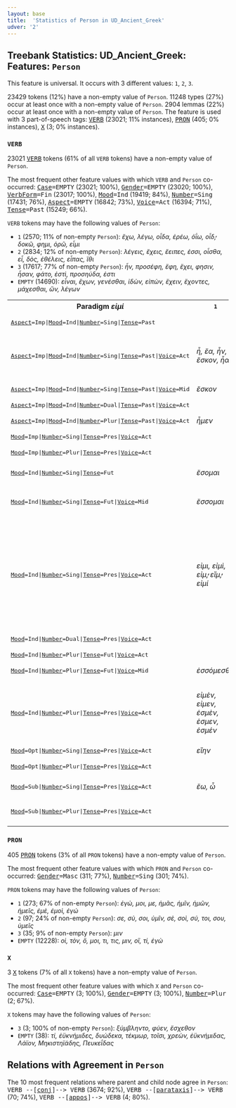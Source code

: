 ```yaml
---
layout: base
title:  'Statistics of Person in UD_Ancient_Greek'
udver: '2'
---
```


## Treebank Statistics: UD_Ancient_Greek: Features: `Person`

This feature is universal.
It occurs with 3 different values: `1`, `2`, `3`.

23429 tokens (12%) have a non-empty value of `Person`.
11248 types (27%) occur at least once with a non-empty value of `Person`.
2904 lemmas (22%) occur at least once with a non-empty value of `Person`.
The feature is used with 3 part-of-speech tags: <tt><a href="grc-pos-VERB.html">VERB</a></tt> (23021; 11% instances), <tt><a href="grc-pos-PRON.html">PRON</a></tt> (405; 0% instances), <tt><a href="grc-pos-X.html">X</a></tt> (3; 0% instances).

### `VERB`

23021 <tt><a href="grc-pos-VERB.html">VERB</a></tt> tokens (61% of all `VERB` tokens) have a non-empty value of `Person`.

The most frequent other feature values with which `VERB` and `Person` co-occurred: <tt><a href="grc-feat-Case.html">Case</a></tt><tt>=EMPTY</tt> (23021; 100%), <tt><a href="grc-feat-Gender.html">Gender</a></tt><tt>=EMPTY</tt> (23020; 100%), <tt><a href="grc-feat-VerbForm.html">VerbForm</a></tt><tt>=Fin</tt> (23017; 100%), <tt><a href="grc-feat-Mood.html">Mood</a></tt><tt>=Ind</tt> (19419; 84%), <tt><a href="grc-feat-Number.html">Number</a></tt><tt>=Sing</tt> (17431; 76%), <tt><a href="grc-feat-Aspect.html">Aspect</a></tt><tt>=EMPTY</tt> (16842; 73%), <tt><a href="grc-feat-Voice.html">Voice</a></tt><tt>=Act</tt> (16394; 71%), <tt><a href="grc-feat-Tense.html">Tense</a></tt><tt>=Past</tt> (15249; 66%).

`VERB` tokens may have the following values of `Person`:

* `1` (2570; 11% of non-empty `Person`): <em>ἔχω, λέγω, οἶδα, ἐρέω, ὀΐω, οἶδ̓, δοκῶ, φημι, ὁρῶ, εἶμι</em>
* `2` (2834; 12% of non-empty `Person`): <em>λέγεις, ἔχεις, ἔειπες, ἐσσι, οἶσθα, εἶ, δὸς, ἐθέλεις, εἶπας, ἴθι</em>
* `3` (17617; 77% of non-empty `Person`): <em>ἦν, προσέφη, ἔφη, ἔχει, φησιν, ἦσαν, φάτο, ἐστὶ, προσηύδα, ἐστι</em>
* `EMPTY` (14690): <em>εἶναι, ἔχων, γενέσθαι, ἰδὼν, εἰπὼν, ἔχειν, ἔχοντες, μάχεσθαι, ὢν, λέγων</em>

<table>
  <tr><th>Paradigm <i>εἰμί</i></th><th><tt>1</tt></th><th><tt>2</tt></th><th><tt>3</tt></th></tr>
  <tr><td><tt><tt><a href="grc-feat-Aspect.html">Aspect</a></tt><tt>=Imp</tt>|<tt><a href="grc-feat-Mood.html">Mood</a></tt><tt>=Ind</tt>|<tt><a href="grc-feat-Number.html">Number</a></tt><tt>=Sing</tt>|<tt><a href="grc-feat-Tense.html">Tense</a></tt><tt>=Past</tt></tt></td><td></td><td></td><td><em>ἔσκε, ἔσκεν</em></td></tr>
  <tr><td><tt><tt><a href="grc-feat-Aspect.html">Aspect</a></tt><tt>=Imp</tt>|<tt><a href="grc-feat-Mood.html">Mood</a></tt><tt>=Ind</tt>|<tt><a href="grc-feat-Number.html">Number</a></tt><tt>=Sing</tt>|<tt><a href="grc-feat-Tense.html">Tense</a></tt><tt>=Past</tt>|<tt><a href="grc-feat-Voice.html">Voice</a></tt><tt>=Act</tt></tt></td><td><em>ἦ, ἔα, ἦν, ἔσκον, ἦα</em></td><td><em>ἦσθα, ἦσθ̓, ἔας, ἔησθα</em></td><td><em>ἦν, ἦεν, ἔην, ἔσκε, ἔσκον, εἴη</em></td></tr>
  <tr><td><tt><tt><a href="grc-feat-Aspect.html">Aspect</a></tt><tt>=Imp</tt>|<tt><a href="grc-feat-Mood.html">Mood</a></tt><tt>=Ind</tt>|<tt><a href="grc-feat-Number.html">Number</a></tt><tt>=Sing</tt>|<tt><a href="grc-feat-Tense.html">Tense</a></tt><tt>=Past</tt>|<tt><a href="grc-feat-Voice.html">Voice</a></tt><tt>=Mid</tt></tt></td><td><em>ἔσκον</em></td><td></td><td><em>ἔσκε, ἔσκεν</em></td></tr>
  <tr><td><tt><tt><a href="grc-feat-Aspect.html">Aspect</a></tt><tt>=Imp</tt>|<tt><a href="grc-feat-Mood.html">Mood</a></tt><tt>=Ind</tt>|<tt><a href="grc-feat-Number.html">Number</a></tt><tt>=Dual</tt>|<tt><a href="grc-feat-Tense.html">Tense</a></tt><tt>=Past</tt>|<tt><a href="grc-feat-Voice.html">Voice</a></tt><tt>=Act</tt></tt></td><td></td><td></td><td><em>ἤστην</em></td></tr>
  <tr><td><tt><tt><a href="grc-feat-Aspect.html">Aspect</a></tt><tt>=Imp</tt>|<tt><a href="grc-feat-Mood.html">Mood</a></tt><tt>=Ind</tt>|<tt><a href="grc-feat-Number.html">Number</a></tt><tt>=Plur</tt>|<tt><a href="grc-feat-Tense.html">Tense</a></tt><tt>=Past</tt>|<tt><a href="grc-feat-Voice.html">Voice</a></tt><tt>=Act</tt></tt></td><td><em>ἦμεν</em></td><td><em>ἦσθ̓, ἦτε</em></td><td><em>ἦσαν, ἔσαν, ἣν</em></td></tr>
  <tr><td><tt><tt><a href="grc-feat-Mood.html">Mood</a></tt><tt>=Imp</tt>|<tt><a href="grc-feat-Number.html">Number</a></tt><tt>=Sing</tt>|<tt><a href="grc-feat-Tense.html">Tense</a></tt><tt>=Pres</tt>|<tt><a href="grc-feat-Voice.html">Voice</a></tt><tt>=Act</tt></tt></td><td></td><td></td><td><em>ἔστω</em></td></tr>
  <tr><td><tt><tt><a href="grc-feat-Mood.html">Mood</a></tt><tt>=Imp</tt>|<tt><a href="grc-feat-Number.html">Number</a></tt><tt>=Plur</tt>|<tt><a href="grc-feat-Tense.html">Tense</a></tt><tt>=Pres</tt>|<tt><a href="grc-feat-Voice.html">Voice</a></tt><tt>=Act</tt></tt></td><td></td><td><em>ἔστε</em></td><td><em>ἔστωσαν, ἔστων</em></td></tr>
  <tr><td><tt><tt><a href="grc-feat-Mood.html">Mood</a></tt><tt>=Ind</tt>|<tt><a href="grc-feat-Number.html">Number</a></tt><tt>=Sing</tt>|<tt><a href="grc-feat-Tense.html">Tense</a></tt><tt>=Fut</tt></tt></td><td><em>ἔσομαι</em></td><td><em>ἔσῃ</em></td><td><em>ἔσται, ἔσσεται</em></td></tr>
  <tr><td><tt><tt><a href="grc-feat-Mood.html">Mood</a></tt><tt>=Ind</tt>|<tt><a href="grc-feat-Number.html">Number</a></tt><tt>=Sing</tt>|<tt><a href="grc-feat-Tense.html">Tense</a></tt><tt>=Fut</tt>|<tt><a href="grc-feat-Voice.html">Voice</a></tt><tt>=Mid</tt></tt></td><td><em>ἔσσομαι</em></td><td><em>ἔσει, ἔσσεαι, ἔσῃ, ἔσσῃ</em></td><td><em>ἔσται, ἔσσεται, ἐσσεῖται</em></td></tr>
  <tr><td><tt><tt><a href="grc-feat-Mood.html">Mood</a></tt><tt>=Ind</tt>|<tt><a href="grc-feat-Number.html">Number</a></tt><tt>=Sing</tt>|<tt><a href="grc-feat-Tense.html">Tense</a></tt><tt>=Pres</tt>|<tt><a href="grc-feat-Voice.html">Voice</a></tt><tt>=Act</tt></tt></td><td><em>εἰμι, εἰμὶ, εἰμ̓, εἴμ̓, εἰμί</em></td><td><em>ἐσσι, εἶ, ἐσσί, εἰς</em></td><td><em>ἐστὶ, ἐστι, ἐστιν, ἐστὶν, ἐστί, ἔστι, ἔστ̓, ἐστίν, ἔστιν, ἐστ̓, ἔσθ̓, στί, ἐσθ̓, ̓στ̓, ̓στὶ, ̓στί, κἄστ̓</em></td></tr>
  <tr><td><tt><tt><a href="grc-feat-Mood.html">Mood</a></tt><tt>=Ind</tt>|<tt><a href="grc-feat-Number.html">Number</a></tt><tt>=Dual</tt>|<tt><a href="grc-feat-Tense.html">Tense</a></tt><tt>=Pres</tt>|<tt><a href="grc-feat-Voice.html">Voice</a></tt><tt>=Act</tt></tt></td><td></td><td><em>ἐστὸν, ἐστόν</em></td><td></td></tr>
  <tr><td><tt><tt><a href="grc-feat-Mood.html">Mood</a></tt><tt>=Ind</tt>|<tt><a href="grc-feat-Number.html">Number</a></tt><tt>=Plur</tt>|<tt><a href="grc-feat-Tense.html">Tense</a></tt><tt>=Fut</tt>|<tt><a href="grc-feat-Voice.html">Voice</a></tt><tt>=Act</tt></tt></td><td></td><td></td><td><em>ἔσονται</em></td></tr>
  <tr><td><tt><tt><a href="grc-feat-Mood.html">Mood</a></tt><tt>=Ind</tt>|<tt><a href="grc-feat-Number.html">Number</a></tt><tt>=Plur</tt>|<tt><a href="grc-feat-Tense.html">Tense</a></tt><tt>=Fut</tt>|<tt><a href="grc-feat-Voice.html">Voice</a></tt><tt>=Mid</tt></tt></td><td><em>ἐσσόμεσθα</em></td><td><em>ἔσεσθε</em></td><td><em>ἔσονται, ἔσσονται</em></td></tr>
  <tr><td><tt><tt><a href="grc-feat-Mood.html">Mood</a></tt><tt>=Ind</tt>|<tt><a href="grc-feat-Number.html">Number</a></tt><tt>=Plur</tt>|<tt><a href="grc-feat-Tense.html">Tense</a></tt><tt>=Pres</tt>|<tt><a href="grc-feat-Voice.html">Voice</a></tt><tt>=Act</tt></tt></td><td><em>εἰμὲν, εἰμεν, ἐσμὲν, ἐσμεν, ἐσμέν</em></td><td><em>ἐστε, ἐστὲ, ἔστ̓</em></td><td><em>εἰσὶ, εἰσι, εἰσιν, εἰσὶν, ἔασιν, εἰσί, εἰσίν, εἰσ̓, ἔασι</em></td></tr>
  <tr><td><tt><tt><a href="grc-feat-Mood.html">Mood</a></tt><tt>=Opt</tt>|<tt><a href="grc-feat-Number.html">Number</a></tt><tt>=Sing</tt>|<tt><a href="grc-feat-Tense.html">Tense</a></tt><tt>=Pres</tt>|<tt><a href="grc-feat-Voice.html">Voice</a></tt><tt>=Act</tt></tt></td><td><em>εἴην</em></td><td><em>εἴης</em></td><td><em>εἴη</em></td></tr>
  <tr><td><tt><tt><a href="grc-feat-Mood.html">Mood</a></tt><tt>=Opt</tt>|<tt><a href="grc-feat-Number.html">Number</a></tt><tt>=Plur</tt>|<tt><a href="grc-feat-Tense.html">Tense</a></tt><tt>=Pres</tt>|<tt><a href="grc-feat-Voice.html">Voice</a></tt><tt>=Act</tt></tt></td><td></td><td></td><td><em>εἶεν, εἴησαν</em></td></tr>
  <tr><td><tt><tt><a href="grc-feat-Mood.html">Mood</a></tt><tt>=Sub</tt>|<tt><a href="grc-feat-Number.html">Number</a></tt><tt>=Sing</tt>|<tt><a href="grc-feat-Tense.html">Tense</a></tt><tt>=Pres</tt>|<tt><a href="grc-feat-Voice.html">Voice</a></tt><tt>=Act</tt></tt></td><td><em>ἔω, ὦ</em></td><td><em>ᾖς</em></td><td><em>ᾖ, ᾖσιν, ἔῃ</em></td></tr>
  <tr><td><tt><tt><a href="grc-feat-Mood.html">Mood</a></tt><tt>=Sub</tt>|<tt><a href="grc-feat-Number.html">Number</a></tt><tt>=Plur</tt>|<tt><a href="grc-feat-Tense.html">Tense</a></tt><tt>=Pres</tt>|<tt><a href="grc-feat-Voice.html">Voice</a></tt><tt>=Act</tt></tt></td><td></td><td></td><td><em>ὦσιν, ἔωσιν, ἔωσι</em></td></tr>
</table>

### `PRON`

405 <tt><a href="grc-pos-PRON.html">PRON</a></tt> tokens (3% of all `PRON` tokens) have a non-empty value of `Person`.

The most frequent other feature values with which `PRON` and `Person` co-occurred: <tt><a href="grc-feat-Gender.html">Gender</a></tt><tt>=Masc</tt> (311; 77%), <tt><a href="grc-feat-Number.html">Number</a></tt><tt>=Sing</tt> (301; 74%).

`PRON` tokens may have the following values of `Person`:

* `1` (273; 67% of non-empty `Person`): <em>ἐγὼ, μοι, με, ἡμᾶς, ἡμῖν, ἡμῶν, ἡμεῖς, ἐμὲ, ἐμοὶ, ἐγώ</em>
* `2` (97; 24% of non-empty `Person`): <em>σε, σὺ, σοι, ὑμῖν, σὲ, σοὶ, σύ, τοι, σου, ὑμεῖς</em>
* `3` (35; 9% of non-empty `Person`): <em>μιν</em>
* `EMPTY` (12228): <em>οἱ, τὸν, ὃ, μοι, τι, τις, μιν, οἳ, τί, ἐγὼ</em>

### `X`

3 <tt><a href="grc-pos-X.html">X</a></tt> tokens (7% of all `X` tokens) have a non-empty value of `Person`.

The most frequent other feature values with which `X` and `Person` co-occurred: <tt><a href="grc-feat-Case.html">Case</a></tt><tt>=EMPTY</tt> (3; 100%), <tt><a href="grc-feat-Gender.html">Gender</a></tt><tt>=EMPTY</tt> (3; 100%), <tt><a href="grc-feat-Number.html">Number</a></tt><tt>=Plur</tt> (2; 67%).

`X` tokens may have the following values of `Person`:

* `3` (3; 100% of non-empty `Person`): <em>ξύμβληντο, φύεν, ἔσχεθον</em>
* `EMPTY` (38): <em>τί, ἐϋκνήμιδες, δυώδεκα, τέκμωρ, τοῖσι, χρεὼν, ἐϋκνήμιδας, Λάϊον, Μηκιστηϊάδης, Πευκεΐδας</em>

## Relations with Agreement in `Person`

The 10 most frequent relations where parent and child node agree in `Person`:
<tt>VERB --[<tt><a href="grc-dep-conj.html">conj</a></tt>]--> VERB</tt> (3674; 92%),
<tt>VERB --[<tt><a href="grc-dep-parataxis.html">parataxis</a></tt>]--> VERB</tt> (70; 74%),
<tt>VERB --[<tt><a href="grc-dep-appos.html">appos</a></tt>]--> VERB</tt> (4; 80%).

